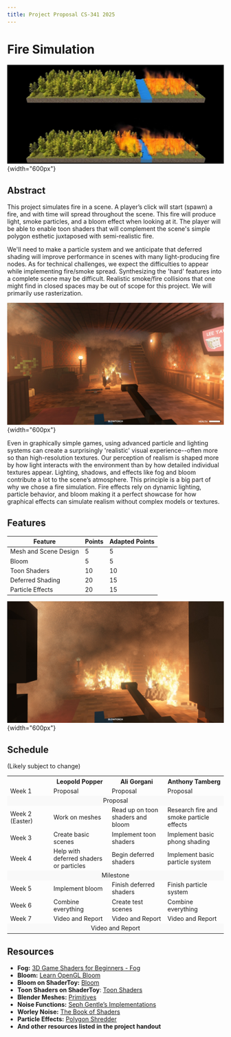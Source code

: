 ```yaml
---
title: Project Proposal CS-341 2025
---
```


# Fire Simulation

![A forest burning](images/ForestFire.jpg){width="600px"}

## Abstract

This project simulates fire in a scene. A player’s click will start (spawn) a fire, and with time will spread throughout the scene. This fire will produce light, smoke particles, and a bloom effect when looking at it. The player will be able to enable toon shaders that will complement the scene's simple polygon esthetic juxtaposed with semi-realistic fire.

We'll need to make a particle system and we anticipate that deferred shading will improve performance in scenes with many light-producing fire nodes. As for technical challenges, we expect the difficulties to appear while implementing fire/smoke spread. Synthesizing the 'hard' features into a complete scene may be difficult. Realistic smoke/fire collisions that one might find in closed spaces may be out of scope for this project. We will primarily use rasterization.

![Fire effect from the game *Teardown*](images/teardown-fire1.jpg){width="600px"}

Even in graphically simple games, using advanced particle and lighting systems can create a surprisingly 'realistic' visual experience--often more so than high-resolution textures. Our perception of realism is shaped more by how light interacts with the environment than by how detailed individual textures appear. Lighting, shadows, and effects like fog and bloom contribute a lot to the scene’s atmosphere. This principle is a big part of why we chose a fire simulation. Fire effects rely on dynamic lighting, particle behavior, and bloom making it a perfect showcase for how graphical effects can simulate realism without complex models or textures.


## Features

| Feature          							| Points | Adapted Points |
|-------------------------------------------|--------|----------------|
| Mesh and Scene Design	    				| 5      | 5              |
| Bloom										| 5      | 5              |
| Toon Shaders								| 10     | 10             |
| Deferred Shading							| 20     | 15             |
| Particle Effects							| 20     | 15             |

![Fire spread with thick smoke!](images/teardown-fire2.jpg){width="600px"}

## Schedule
(Likely subject to change)

<table>
	<tr>
		<th style="width: 20%"></th>
		<th>Leopold Popper</th>
		<th>Ali Gorgani</th>
		<th>Anthony Tamberg</th>
	</tr>
	<tr>
		<td>Week 1</td>
		<td>Proposal</td>
		<td>Proposal</td>
		<td>Proposal</td>
	</tr>
	<tr style="background-color: #f9f9f9;">
		<td colspan="4" align="center">Proposal</td>
	</tr>
	<tr>
		<td>Week 2 (Easter)</td>
		<td>Work on meshes</td>
		<td>Read up on toon shaders and bloom</td>
		<td>Research fire and smoke particle effects</td>
	</tr>
	<tr>
		<td>Week 3</td>
		<td>Create basic scenes</td>
		<td>Implement toon shaders</td>
		<td>Implement basic phong shading</td>
	</tr>
	<tr>
		<td>Week 4</td>
		<td>Help with deferred shaders or particles</td>
		<td>Begin deferred shaders</td>
		<td>Implement basic particle system</td>
	</tr>
	<tr style="background-color: #f9f9f9;">
		<td colspan="4" align="center">Milestone</td>
	</tr>
	<tr>
		<td>Week 5</td>
		<td>Implement bloom</td>
		<td>Finish deferred shaders</td>
		<td>Finish particle system</td>
	</tr>
	<tr>
		<td>Week 6</td>
		<td>Combine everything</td>
		<td>Create test scenes</td>
		<td>Combine everything</td>
	</tr>
	<tr>
		<td>Week 7</td>
		<td>Video and Report</td>
		<td>Video and Report</td>
		<td>Video and Report</td>
	</tr>
	<tr style="background-color: #f9f9f9;">
		<td colspan="4" align="center">Video and Report</td>
	</tr>
</table>


## Resources

- **Fog:** [3D Game Shaders for Beginners - Fog](https://lettier.github.io/3d-game-shaders-for-beginners/fog.html)
- **Bloom:** [Learn OpenGL Bloom](https://learnopengl.com/Advanced-Lighting/Bloom)
- **Bloom on ShaderToy:** [Bloom](https://www.shadertoy.com/results?query=bloom)
- **Toon Shaders on ShaderToy**: [Toon Shaders](https://www.shadertoy.com/results?query=toon)
- **Blender Meshes:** [Primitives](https://docs.blender.org/manual/en/latest/modeling/meshes/primitives.html)
- **Noise Functions:** [Seph Gentle’s Implementations](https://github.com/josephg/noisejs)
- **Worley Noise:** [The Book of Shaders](https://thebookofshaders.com/12/)
- **Particle Effects:** [Polygon Shredder](https://github.com/spite/polygon-shredder)
- **And other resources listed in the project handout**

